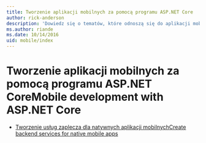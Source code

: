 ```yaml
---
title: Tworzenie aplikacji mobilnych za pomocą programu ASP.NET Core
author: rick-anderson
description: 'Dowiedz się o tematów, które odnoszą się do aplikacji mobilnych za pomocą platformy ASP.NET Core.'
ms.author: riande
ms.date: 10/14/2016
uid: mobile/index
---
```

# <a name="mobile-development-with-aspnet-core"></a><span data-ttu-id="ecd1d-103">Tworzenie aplikacji mobilnych za pomocą programu ASP.NET Core</span><span class="sxs-lookup"><span data-stu-id="ecd1d-103">Mobile development with ASP.NET Core</span></span>

*   [<span data-ttu-id="ecd1d-104">Tworzenie usług zaplecza dla natywnych aplikacji mobilnych</span><span class="sxs-lookup"><span data-stu-id="ecd1d-104">Create backend services for native mobile apps</span></span>](native-mobile-backend.md)
